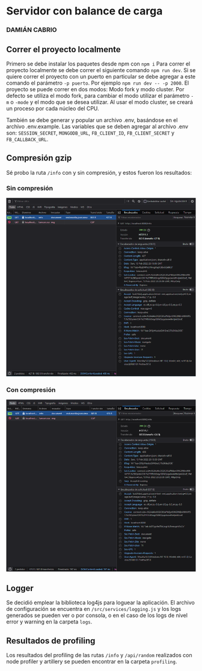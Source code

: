# Servidor con balance de carga
### DAMIÁN CABRIO

## Correr el proyecto localmente
Primero se debe instalar los paquetes desde npm con `npm i`
Para correr el proyecto localmente se debe correr el siguiente comando `npm run dev`. Si se quiere correr el proyecto con un puerto en particular se debe agregar a este comando el parámetro `-p puerto`. Por ejemplo `npm run dev -- -p 2000`.
El proyecto se puede correr en dos modos: Modo fork y modo cluster. Por defecto se utiliza el modo fork, para cambiar el modo utilizar el parámetro `-m` o `-mode` y el modo que se desea utilizar. Al usar el modo cluster, se creará un proceso por cada núcleo del CPU.

También se debe generar y popular un archivo .env, basándose en el archivo .env.example.
Las variables que se deben agregar al archivo .env son: `SESSION_SECRET`, `MONGODB_URL`, `FB_CLIENT_ID`, `FB_CLIENT_SECRET` y `FB_CALLBACK_URL`.

## Compresión gzip
Sé probo la ruta `/info` con y sin compresión, y estos fueron los resultados:
### Sin compresión
<img src='./imagenes/no-comprimido.png'>

### Con compresión
<img src='./imagenes/comprimido.png'>

## Logger
Se decidió emplear la biblioteca log4js para loguear la aplicación. El archivo de configuración se encuentra en `/src/services/logging.js` y los logs generados se pueden ver o por consola, o en el caso de los logs de nivel error y warning en la carpeta `logs`.

## Resultados de profiling
Los resultados del profiling de las rutas `/info` y `/api/random` realizados con node profiler y artillery se pueden encontrar en la carpeta `profiling`.